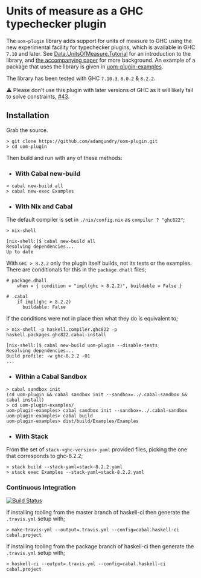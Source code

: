 # Units of measure as a GHC typechecker plugin

The `uom-plugin` library adds support for units of measure to GHC using the new experimental facility for typechecker plugins, which is available in GHC `7.10` and later.  See [Data.UnitsOfMeasure.Tutorial](https://github.com/adamgundry/uom-plugin/blob/master/uom-plugin/src/Data/UnitsOfMeasure/Tutorial.hs) for an introduction to the library, and [the accompanying paper](http://adam.gundry.co.uk/pub/typechecker-plugins/) for more background.  An example of a package that uses the library is given in [uom-plugin-examples](uom-plugin-examples).

The library has been tested with GHC `7.10.3`, `8.0.2` & `8.2.2`.

:warning: Please don't use this plugin with later versions of GHC as it will likely fail to solve constraints, [#43][i43].

[i43]: https://github.com/adamgundry/uom-plugin/issues/43

## Installation

Grab the source.

```
> git clone https://github.com/adamgundry/uom-plugin.git
> cd uom-plugin
```

Then build and run with any of these methods:

* ### With Cabal new-build

```
> cabal new-build all
> cabal new-exec Examples
```

* ### With Nix and Cabal

The default compiler is set in `./nix/config.nix` as `compiler ? "ghc822"`;

```
> nix-shell

[nix-shell:]$ cabal new-build all
Resolving dependencies...
Up to date
```

With `GHC > 8.2.2` only the plugin itself builds, not its tests or the
examples. There are conditionals for this in the `package.dhall` files;

```
# package.dhall
    when = { condition = "impl(ghc > 8.2.2)", buildable = False }

# .cabal
    if impl(ghc > 8.2.2)
      buildable: False
```

If the conditions were not in place then what they do is equivalent to;

```
> nix-shell -p haskell.compiler.ghc822 -p haskell.packages.ghc822.cabal-install

[nix-shell:]$ cabal new-build uom-plugin --disable-tests
Resolving dependencies...
Build profile: -w ghc-8.2.2 -O1
...
```

* ### Within a Cabal Sandbox

```
> cabal sandbox init
(cd uom-plugin && cabal sandbox init --sandbox=../.cabal-sandbox && cabal install)
> cd uom-plugin-examples/
uom-plugin-examples> cabal sandbox init --sandbox=../.cabal-sandbox
uom-plugin-examples> cabal build
uom-plugin-examples> dist/build/Examples/Examples
```

* ### With Stack

From the set of `stack-<ghc-version>.yaml` provided files, picking the one that
corresponds to ghc-8.2.2;

```
> stack build --stack-yaml=stack-8.2.2.yaml
> stack exec Examples --stack-yaml=stack-8.2.2.yaml
```

### Continuous Integration

[![Build Status](https://travis-ci.org/adamgundry/uom-plugin.svg?branch=master)](https://travis-ci.org/adamgundry/uom-plugin)

If installing tooling from the master branch of haskell-ci then generate the
`.travis.yml` setup with;

```
> make-travis-yml --output=.travis.yml --config=cabal.haskell-ci cabal.project
```

If installing tooling from the package branch of haskell-ci then generate the
`.travis.yml` setup with;

```
> haskell-ci --output=.travis.yml --config=cabal.haskell-ci cabal.project
```
